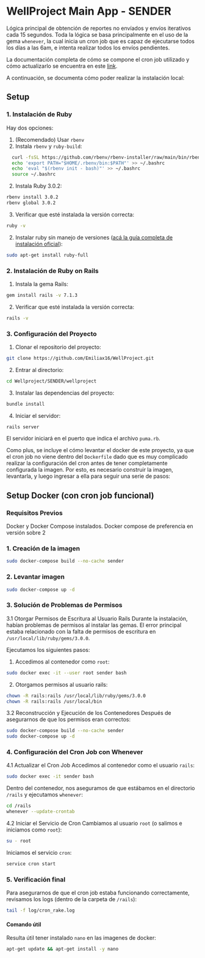 # WellProject Main App - SENDER

Lógica principal de obtención de reportes no envíados y envíos iterativos cada 15 segundos. Toda la lógica se basa principalmente en el uso de la gema `whenever`, la cual inicia un cron job que es capaz de ejecutarse todos los días a las 6am, e intenta realizar todos los envíos pendientes.

La documentación completa de cómo se compone el cron job utilizado y cómo actualizarlo se encuentra en este [link](wellproject/README.md).

A continuación, se documenta cómo poder realizar la instalación local:

## Setup

### 1. Instalación de Ruby

Hay dos opciones:

1. (Recomendado) Usar `rbenv`
  1. Instala `rbenv` y `ruby-build`:
```sh
  curl -fsSL https://github.com/rbenv/rbenv-installer/raw/main/bin/rbenv-installer | bash
  echo 'export PATH="$HOME/.rbenv/bin:$PATH"' >> ~/.bashrc
  echo 'eval "$(rbenv init - bash)"' >> ~/.bashrc
  source ~/.bashrc
```
  2. Instala Ruby 3.0.2:
```sh
rbenv install 3.0.2
rbenv global 3.0.2
```
  3. Verificar que esté instalada la versión correcta:
```sh
ruby -v
```
2. Instalar ruby sin manejo de versiones ([acá la guía completa de instalación oficial](https://www.ruby-lang.org/en/documentation/installation/)):
```sh
sudo apt-get install ruby-full
```

### 2. Instalación de Ruby on Rails

1. Instala la gema Rails:
```sh
gem install rails -v 7.1.3
```
2. Verificar que esté instalada la versión correcta:
```sh
rails -v
```

### 3. Configuración del Proyecto

1. Clonar el repositorio del proyecto:
```sh
git clone https://github.com/Emiliax16/WellProject.git
```
2. Entrar al directorio:
```sh
cd Wellproject/SENDER/wellproject
```
3. Instalar las dependencias del proyecto:
```sh
bundle install
```
4. Iniciar el servidor:
```sh
rails server
```

El servidor iniciará en el puerto que indica el archivo `puma.rb`.

Como plus, se incluye el cómo levantar el docker de este proyecto, ya que el cron job no viene dentro del `Dockerfile` dado que es muy complicado realizar la configuración del cron antes de tener completamente configurada la imagen. Por esto, es necesario construir la imagen, levantarla, y luego ingresar a ella para seguir una serie de pasos:

## Setup Docker (con cron job funcional)

### Requisitos Previos
Docker y Docker Compose instalados. Docker compose de preferencia en versión sobre 2

### 1. Creación de la imagen
```sh
sudo docker-compose build --no-cache sender
```

### 2. Levantar imagen
```sh
sudo docker-compose up -d
```

### 3. Solución de Problemas de Permisos
3.1 Otorgar Permisos de Escritura al Usuario Rails
Durante la instalación, habían problemas de permisos al instalar las gemas. El error principal estaba relacionado con la falta de permisos de escritura en `/usr/local/lib/ruby/gems/3.0.0`.

Ejecutamos los siguientes pasos:
1. Accedimos al contenedor como `root`:
```sh
sudo docker exec -it --user root sender bash
```
2. Otorgamos permisos al usuario rails:
```sh
chown -R rails:rails /usr/local/lib/ruby/gems/3.0.0
chown -R rails:rails /usr/local/bin
```

3.2 Reconstrucción y Ejecución de los Contenedores
Después de asegurarnos de que los permisos eran correctos:
```sh
sudo docker-compose build --no-cache sender
sudo docker-compose up -d
```

### 4. Configuración del Cron Job con Whenever

4.1 Actualizar el Cron Job
Accedimos al contenedor como el usuario `rails`:
```sh
sudo docker exec -it sender bash
```
Dentro del contenedor, nos aseguramos de que estábamos en el directorio `/rails` y ejecutamos `whenever`:
```sh
cd /rails
whenever --update-crontab
```
4.2 Iniciar el Servicio de Cron
Cambiamos al usuario `root` (o salimos e iniciamos como `root`):
```sh
su - root
```
Iniciamos el servicio `cron`:
```sh
service cron start
```

### 5. Verificación final
Para asegurarnos de que el cron job estaba funcionando correctamente, revisamos los logs (dentro de la carpeta de `/rails`):
```sh
tail -f log/cron_rake.log
```

#### Comando útil
Resulta útil tener instalado `nano` en las imagenes de docker:
```sh
apt-get update && apt-get install -y nano
```
